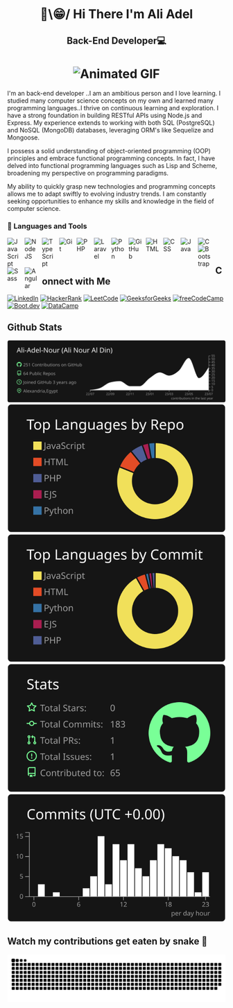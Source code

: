 <h1 align="center">🎸\😁/ Hi There I'm Ali Adel </h1>
<h2 align="center">Back-End Developer💻</h2>



<h1 align="center">
  <img src="https://media.giphy.com/media/QuIxFwQo0RMT1tASlV/giphy.gif" alt="Animated GIF">
</h1>


I'm an back-end developer ..I am an ambitious person and I love learning. I studied many computer science concepts on my own and learned many programming languages..I thrive on continuous learning and exploration. I have a strong foundation in building RESTful APIs using Node.js and Express. My experience extends to working with both SQL (PostgreSQL) and NoSQL (MongoDB) databases, leveraging ORM's like Sequelize and Mongoose.

I possess a solid understanding of object-oriented programming (OOP) principles and embrace functional programming concepts. In fact, I have delved into functional programming languages such as Lisp and Scheme, broadening my perspective on programming paradigms.

My ability to quickly grasp new technologies and programming concepts allows me to adapt swiftly to evolving industry trends. I am constantly seeking opportunities to enhance my skills and knowledge in the field of computer science.

   <p align="left">

### 🧰 Languages and Tools
 <img align="left" alt="JavaScript" width="30px" style="padding-right:10px;" src="https://cdn.jsdelivr.net/gh/devicons/devicon/icons/javascript/javascript-plain.svg" />
  <img align="left" alt="NodeJS" width="30px" style="padding-right:10px;" src="https://cdn.jsdelivr.net/gh/devicons/devicon/icons/nodejs/nodejs-original.svg" />
<img align="left" alt="TypeScript" width="30px" style="padding-right:10px;" src="https://cdn.jsdelivr.net/gh/devicons/devicon/icons/typescript/typescript-plain.svg" />
<img align="left" alt="Git" width="30px" style="padding-right:10px;" src="https://cdn.jsdelivr.net/gh/devicons/devicon/icons/git/git-original.svg" />
<img align="left" alt="PHP" width="30px" style="padding-right:10px;" src="https://cdn.jsdelivr.net/gh/devicons/devicon/icons/php/php-original.svg" />
<img align="left" alt="Laravel" width="30px" style="padding-right:10px;" src="https://cdn.jsdelivr.net/gh/devicons/devicon/icons/laravel/laravel-plain-wordmark.svg" />

<img align="left" alt="Python" width="30px" style="padding-right:10px;" src="https://cdn.jsdelivr.net/gh/devicons/devicon/icons/python/python-plain.svg" />
<img align="left" alt="GitHub" width="30px" style="padding-right:10px;" src="https://cdn.jsdelivr.net/gh/devicons/devicon/icons/github/github-original.svg" />
<img align="left" alt="HTML" width="30px" style="padding-right:10px;" src="https://cdn.jsdelivr.net/gh/devicons/devicon/icons/html5/html5-original.svg" />
<img align="left" alt="CSS" width="30px" style="padding-right:10px;" src="https://cdn.jsdelivr.net/gh/devicons/devicon/icons/css3/css3-original.svg" />
<img align="left" alt="Java" width="30px" style="padding-right:10px;" src="https://cdn.jsdelivr.net/gh/devicons/devicon/icons/java/java-original.svg" />
<img align="left" alt="C" width="30px" style="padding-right:10px;" src="https://cdn.jsdelivr.net/gh/devicons/devicon/icons/c/c-original.svg" />
<img align="left" alt="Bootstrap" width="30px" style="padding-right:10px;" src="https://cdn.jsdelivr.net/gh/devicons/devicon/icons/bootstrap/bootstrap-plain.svg" />
<img align="left" alt="Sass" width="30px" style="padding-right:10px;" src="https://cdn.jsdelivr.net/gh/devicons/devicon/icons/sass/sass-original.svg" />
<img align="left" alt="Angular" width="30px" style="padding-right:10px;" src="https://cdn.jsdelivr.net/gh/devicons/devicon/icons/angularjs/angularjs-original.svg" />
   
<br />
   <br/>




## Connect with Me

[![LinkedIn](https://img.shields.io/badge/LinkedIn-Ali%20Adel-blue?logo=linkedin)](https://www.linkedin.com/in/ali-nour-al-din-1013b0199/)
[![HackerRank](https://img.shields.io/badge/HackerRank-Ali_NourAlDin-2EC866?logo=hackerrank)](https://www.hackerrank.com/Ali_NourAlDin)
[![LeetCode](https://img.shields.io/badge/LeetCode-alinouraldin-FFA116?logo=leetcode)](https://leetcode.com/alinouraldin/)
[![GeeksforGeeks](https://img.shields.io/badge/GeeksforGeeks-aliiiadel-0F9D58?logo=geeksforgeeks)](https://auth.geeksforgeeks.org/user/aliiiadel/)
[![freeCodeCamp](https://img.shields.io/badge/freeCodeCamp-ali007-0A0A23?logo=freecodecamp)](https://www.freecodecamp.org/ali007)
[![Boot.dev](https://img.shields.io/badge/Boot.dev-colorlessaffect21-FA5833?logo=bootstrap)](https://boot.dev/u/ali_nour_aldin)
[![DataCamp](https://img.shields.io/badge/DataCamp-AliNourAlDin-03EF62?logo=datacamp)](https://app.datacamp.com/profile/AliNourAlDin)


<h2>Github Stats</h2>

[![](https://raw.githubusercontent.com/Ali-Adel-Nour/Theme/master/profile-summary-card-output/dark/0-profile-details.svg)](https://github.com/vn7n24fzkq/github-profile-summary-cards)
[![](https://raw.githubusercontent.com/Ali-Adel-Nour/Theme/master/profile-summary-card-output/dark/1-repos-per-language.svg)](https://github.com/vn7n24fzkq/github-profile-summary-cards) [![](https://raw.githubusercontent.com/Ali-Adel-Nour/Theme/master/profile-summary-card-output/dark/2-most-commit-language.svg)](https://github.com/vn7n24fzkq/github-profile-summary-cards)
[![](https://raw.githubusercontent.com/Ali-Adel-Nour/Theme/master/profile-summary-card-output/dark/3-stats.svg)](https://github.com/vn7n24fzkq/github-profile-summary-cards) [![](https://raw.githubusercontent.com/Ali-Adel-Nour/Theme/master/profile-summary-card-output/dark/4-productive-time.svg)](https://github.com/vn7n24fzkq/github-profile-summary-cards)


## Watch my contributions get eaten by snake 🐍

<!-- Contribution Snake -->
<picture>
  <source
    media="(prefers-color-scheme: dark)"
    srcset="https://raw.githubusercontent.com/platane/snk/output/github-contribution-grid-snake-dark.svg"
  />
  <source
    media="(prefers-color-scheme: light)"
    srcset="https://raw.githubusercontent.com/platane/snk/output/github-contribution-grid-snake.svg"
  />
  <img
    alt="github contribution grid snake animation"
    src="https://raw.githubusercontent.com/platane/snk/output/github-contribution-grid-snake.svg"
  />
</picture>


